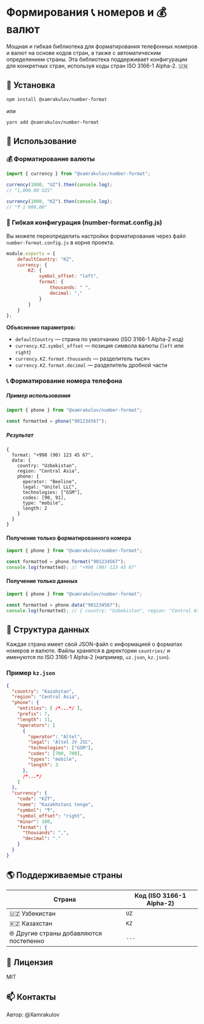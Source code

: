 #  Формирования 📞 номеров и 💰 валют

Мощная и гибкая библиотека для форматирования телефонных номеров и валют на основе кодов стран, а также с автоматическим определением страны. Эта библиотека поддерживает конфигурации для конкретных стран, используя коды стран ISO 3166-1 Alpha-2. 🇺🇳

## 🚀 Установка

```sh
npm install @xamrakulov/number-format
```

или

```sh
yarn add @xamrakulov/number-format
```

## 📌 Использование

### 💰 Форматирование валюты

```ts
import { currency } from "@xamrakulov/number-format";

currency(1000, "UZ").then(console.log);
// "1,000.00 UZS"

currency(1000, "KZ").then(console.log);
// "₸ 1 000,00"
```

### 📄 Гибкая конфигурация (number-format.config.js)

Вы можете переопределить настройки форматирования через файл `number-format.config.js` в корне проекта.

```js
module.exports = {
    defaultCountry: "KZ",
    currency: {
        KZ: {
            symbol_offset: "left",
            format: {
                thousands: " ",
                decimal: ","
            }
        }
    }
};
```

**Объяснение параметров:**

- `defaultCountry` — страна по умолчанию (ISO 3166-1 Alpha-2 код)
- `currency.KZ.symbol_offset` — позиция символа валюты (`left` или `right`)
- `currency.KZ.format.thousands` — разделитель тысяч
- `currency.KZ.format.decimal` — разделитель дробной части

### 📞 Форматирование номера телефона

##### Пример использования
```ts
import { phone } from "@xamrakulov/number-format";

const formatted = phone("901234567");
```

##### Результат

```
{
  format: "+998 (90) 123 45 67",
  data: {
    country: "Uzbekistan",
    region: "Central Asia",
    phone: {
      operator: "Beeline",
      legal: "Unitel LLC",
      technologies: ["GSM"],
      codes: [90, 91],
      type: "mobile",
      length: 2
    }
  }
}
```

#### Получение только форматированного номера

```ts
import { phone } from "@xamrakulov/number-format";

const formatted = phone.format("901234567");
console.log(formatted); // "+998 (90) 123 45 67"
```

#### Получение только данных

```ts
import { phone } from "@xamrakulov/number-format";

const formatted = phone.data("901234567");
console.log(formatted); // { country: "Uzbekistan", region: "Central Asia", ... }
```

## 📌 Структура данных

Каждая страна имеет свой JSON-файл с информацией о форматах номеров и валюте. Файлы хранятся в директории `countries/` и именуются по ISO 3166-1 Alpha-2 (например, `uz.json`, `kz.json`).

### Пример `kz.json`

```json
{
  "country": "Kazahstan",
  "region": "Central Asia",
  "phone": {
    "entities": [ /*...*/ ],
    "prefix": 7,
    "length": 11,
    "operators": [
      {
        "operator": "Altel",
        "legal": "Altel JV JSC",
        "technologies": ["GSM"],
        "codes": [700, 708],
        "types": "mobile",
        "length": 3
      },
      /*...*/
    ]
  },
  "currency": {
    "code": "KZT",
    "name": "Kazakhstani tenge",
    "symbol": "₸",
    "symbol_offset": "right",
    "minor": 100,
    "format": {
      "thousands": ",",
      "decimal": "."
    }
  }
}
```

## 🌎 Поддерживаемые страны

| Страна                                  | Код (ISO 3166-1 Alpha-2) |
|-----------------------------------------|--------------------------|
| 🇺🇿 Узбекистан                         | `UZ`                     |
| 🇰🇿 Казахстан                          | `KZ`                     |
| 🌐 Другие страны добавляются постепенно | `...`                    | 

## 📜 Лицензия
MIT

## 📫 Контакты

Автор: @Xamrakulov

